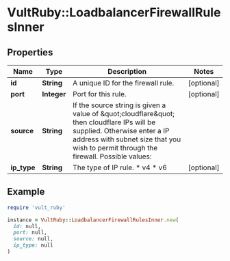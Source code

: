 # VultRuby::LoadbalancerFirewallRulesInner

## Properties

| Name | Type | Description | Notes |
| ---- | ---- | ----------- | ----- |
| **id** | **String** | A unique ID for the firewall rule. | [optional] |
| **port** | **Integer** | Port for this rule. | [optional] |
| **source** | **String** | If the source string is given a value of \&quot;cloudflare\&quot; then cloudflare IPs will be supplied. Otherwise enter a IP address with subnet size that you wish to permit through the firewall.    Possible values:    |   | Value | Description |   | - | ------ | ------------- |   |   | \&quot;192.168.1.1/16\&quot; | Ip address with a subnet size. |   |   | cloudflare | Allow all of Cloudflare&#39;s IP space through the firewall | | [optional] |
| **ip_type** | **String** | The type of IP rule.  * v4 * v6  | [optional] |

## Example

```ruby
require 'vult_ruby'

instance = VultRuby::LoadbalancerFirewallRulesInner.new(
  id: null,
  port: null,
  source: null,
  ip_type: null
)
```

